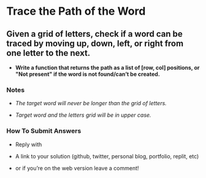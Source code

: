 # Trace the Path of the Word

## Given a grid of letters, check if a word can be traced by moving up, down, left, or right from one letter to the next.

- **Write a function that returns the path as a list of [row, col] positions, or "Not present" if the word is not found/can’t be created.**

### Notes

- *The target word will never be longer than the grid of letters.*

- *Target word and the letters grid will be in upper case.*

### How To Submit Answers

- Reply with

- A link to your solution (github, twitter, personal blog, portfolio, replit, etc)

- or if you’re on the web version leave a comment!

